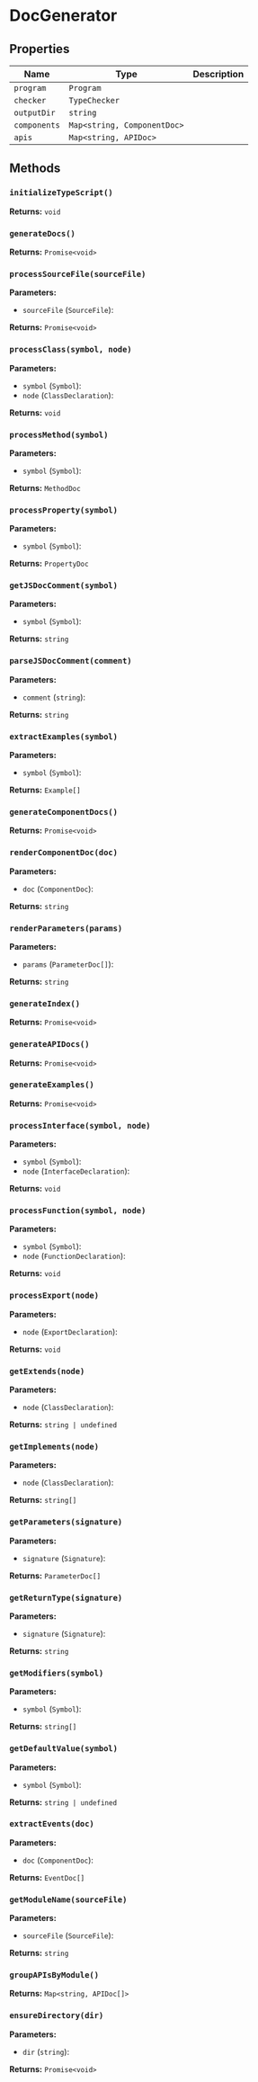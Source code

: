 # DocGenerator

## Properties

| Name | Type | Description |
|------|------|-------------|
| `program` | `Program` |  |
| `checker` | `TypeChecker` |  |
| `outputDir` | `string` |  |
| `components` | `Map<string, ComponentDoc>` |  |
| `apis` | `Map<string, APIDoc>` |  |

## Methods

### `initializeTypeScript()`

**Returns:** `void`

### `generateDocs()`

**Returns:** `Promise<void>`

### `processSourceFile(sourceFile)`

**Parameters:**

- `sourceFile` (`SourceFile`): 

**Returns:** `Promise<void>`

### `processClass(symbol, node)`

**Parameters:**

- `symbol` (`Symbol`): 
- `node` (`ClassDeclaration`): 

**Returns:** `void`

### `processMethod(symbol)`

**Parameters:**

- `symbol` (`Symbol`): 

**Returns:** `MethodDoc`

### `processProperty(symbol)`

**Parameters:**

- `symbol` (`Symbol`): 

**Returns:** `PropertyDoc`

### `getJSDocComment(symbol)`

**Parameters:**

- `symbol` (`Symbol`): 

**Returns:** `string`

### `parseJSDocComment(comment)`

**Parameters:**

- `comment` (`string`): 

**Returns:** `string`

### `extractExamples(symbol)`

**Parameters:**

- `symbol` (`Symbol`): 

**Returns:** `Example[]`

### `generateComponentDocs()`

**Returns:** `Promise<void>`

### `renderComponentDoc(doc)`

**Parameters:**

- `doc` (`ComponentDoc`): 

**Returns:** `string`

### `renderParameters(params)`

**Parameters:**

- `params` (`ParameterDoc[]`): 

**Returns:** `string`

### `generateIndex()`

**Returns:** `Promise<void>`

### `generateAPIDocs()`

**Returns:** `Promise<void>`

### `generateExamples()`

**Returns:** `Promise<void>`

### `processInterface(symbol, node)`

**Parameters:**

- `symbol` (`Symbol`): 
- `node` (`InterfaceDeclaration`): 

**Returns:** `void`

### `processFunction(symbol, node)`

**Parameters:**

- `symbol` (`Symbol`): 
- `node` (`FunctionDeclaration`): 

**Returns:** `void`

### `processExport(node)`

**Parameters:**

- `node` (`ExportDeclaration`): 

**Returns:** `void`

### `getExtends(node)`

**Parameters:**

- `node` (`ClassDeclaration`): 

**Returns:** `string | undefined`

### `getImplements(node)`

**Parameters:**

- `node` (`ClassDeclaration`): 

**Returns:** `string[]`

### `getParameters(signature)`

**Parameters:**

- `signature` (`Signature`): 

**Returns:** `ParameterDoc[]`

### `getReturnType(signature)`

**Parameters:**

- `signature` (`Signature`): 

**Returns:** `string`

### `getModifiers(symbol)`

**Parameters:**

- `symbol` (`Symbol`): 

**Returns:** `string[]`

### `getDefaultValue(symbol)`

**Parameters:**

- `symbol` (`Symbol`): 

**Returns:** `string | undefined`

### `extractEvents(doc)`

**Parameters:**

- `doc` (`ComponentDoc`): 

**Returns:** `EventDoc[]`

### `getModuleName(sourceFile)`

**Parameters:**

- `sourceFile` (`SourceFile`): 

**Returns:** `string`

### `groupAPIsByModule()`

**Returns:** `Map<string, APIDoc[]>`

### `ensureDirectory(dir)`

**Parameters:**

- `dir` (`string`): 

**Returns:** `Promise<void>`

